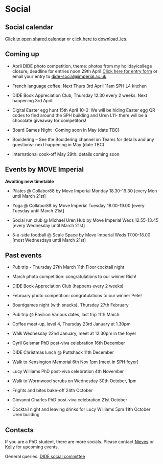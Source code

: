 # Social

## Social calendar

[Click to open shared calendar](https://outlook.office365.com/owa/calendar/d3495141dd604a45b1a70bcec775574c@imperial.ac.uk/96f193142b4a41d9a6e4946634663c5817212224041536648077/calendar.html) or [click here to download .ics](https://outlook.office365.com/owa/calendar/d3495141dd604a45b1a70bcec775574c@imperial.ac.uk/96f193142b4a41d9a6e4946634663c5817212224041536648077/calendar.ics).

## Coming up

* April DIDE photo competition, theme: photos from my holiday/college closure, deadline for entries noon 29th April [Click here for entry form](https://forms.gle/tVEavFUxAJFEYCxN9) or email your entry to dide-social@imperial.ac.uk

* French language coffee: Next Thurs 3rd April 11am SPH L4 kitchen

* DIDE Book Appreciation Club,  Thursday 12.30 every 2 weeks. Next happening 3rd April

* Digital Easter egg hunt 15th April 10-3: We will be hiding Easter egg QR codes to find around the SPH building and Uren L11- there will be a chocolate giveaway for competitors!

* Board Games Night –Coming soon in May (date TBC)

* Bouldering – See the Bouldering channel on Teams for details and any questions- next happening in May (date TBC)

* International cook-off May 29th: details coming soon

## Events by MOVE Imperial

**Awaiting new timetable**

* Pilates @ Collabor88 by Move Imperial Monday 18.30-19.30 [every Mon until March 21st]

* Yoga @ Collabor88 by Move Imperial Tuesday 18.00-19.00 [every Tuesday until March 21st]

* Social run club @ Michael Uren Hub by Move Imperial Weds 12.55-13.45 [every Wednesday until March 21st]

* 5-a-side football @ Scale Space by Move Imperial Weds 17.00-18.00 [most Wednesdays until March 21st]


## Past events

* Pub trip - Thursday 27th March 11th Floor cocktail night

* March photo competition: congratulations to our winner Rich!

* DIDE Book Appreciation Club (happens every 2 weeks)

* February photo competition: congratulations to our winner Pete!

* Boardgames night (with snacks), Thursday 27th February

* Pub trip @ Pavilion Various dates, last trip 11th March
  
* Coffee meet-up, level 4, Thursday 23rd January at 1.30pm
  
* Walk Wednesday 22nd January, meet at 12.30pm in the foyer

* Cyril Geismar PhD post-viva celebration 16th December

* DIDE Christmas lunch @ Puttshack 11th December

* Walk to Kensington Memorial 6th Nov 1pm [meet in SPH foyer]

* Lucy Williams PhD post-viva celebration 4th November

* Walk to Wormwood scrubs on Wednesday 30th October, 1pm

* Frights and bites bake-off 24th October

* Giovanni Charles PhD post-viva celebration 21st October

* Cocktail night and leaving drinks for Lucy Williams
  5pm 11th October Uren building

## Contacts

If you are a PhD student, there are more socials. Please contact [Nieves](mailto:n.derqui-fernandez@imperial.ac.uk) or [Kelly](mailto:k.mccain22@imperial.ac.uk) for upcoming events.

General queries: [DIDE social committee](mailto:dide-social@imperial.ac.uk)
